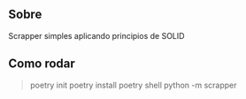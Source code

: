 ## Sobre

Scrapper simples aplicando principios de SOLID

## Como rodar

> poetry init
> poetry install
> poetry shell
> python -m scrapper

